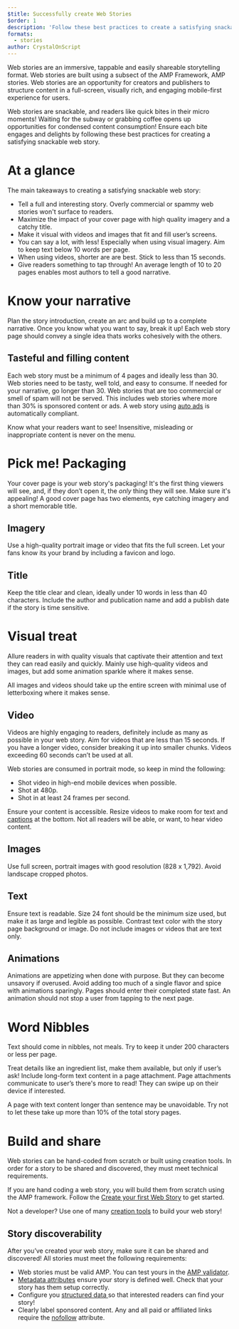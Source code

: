 ```yaml
---
$title: Successfully create Web Stories
$order: 1
description: 'Follow these best practices to create a satisfying snackable web story'
formats:
  - stories
author: CrystalOnScript
---
```


Web stories are an immersive, tappable and easily shareable storytelling format. Web stories are built using a subsect of the AMP Framework, AMP stories. Web stories are an opportunity for creators and publishers to structure content in a full-screen, visually rich, and engaging mobile-first experience for users.

Web stories are snackable, and readers like quick bites in their micro moments! Waiting for the subway or grabbing coffee opens up opportunities for condensed content consumption! Ensure each bite engages and delights by following these best practices for creating a satisfying snackable web story.



# At a glance

The main takeaways to creating a satisfying snackable web story:


*   Tell a full and interesting story. Overly commercial or spammy web stories won't surface to readers.
*   Maximize the impact of your cover page with high quality imagery and a catchy title.
*   Make it visual with videos and images that fit and fill user’s screens.
*   You can say a lot, with less! Especially when using visual imagery. Aim to keep text below 10 words per page.
*   When using videos, shorter are are best. Stick to less than 15 seconds.
*   Give readers something to tap through! An average length of 10 to 20 pages enables most authors to tell a good narrative.


# Know your narrative 

Plan the story introduction, create an arc and build up to a complete narrative. Once you know what you want to say, break it up! Each web story page should convey a single idea thats works cohesively with the others. 


## Tasteful and filling content

Each web story must be a minimum of 4 pages and ideally less than 30. Web stories need to be tasty, well told, and easy to consume. If needed for your narrative, go longer than 30. Web stories that are too commercial or smell of spam will not be served. This includes web stories where more than 30% is sponsored content or ads. A web story using [auto ads](../develop/advertise_amp_stories.md?format=stories) is automatically compliant.

Know what your readers want to see! Insensitive, misleading or inappropriate content is never on the menu. 


# Pick me! Packaging

Your cover page is your web story's packaging! It's the first thing viewers will see, and, if they don’t open it, the _only_ thing they will see. Make sure it's appealing! A good cover page has two elements, eye catching imagery and a short memorable title. 


## Imagery

Use a high-quality portrait image or video that fits the full screen. Let your fans know its your brand by including a favicon and logo. 


## Title

Keep the title clear and clean, ideally under 10 words in less than 40 characters. Include the author and publication name and add a publish date if the story is time sensitive.


# Visual treat

Allure readers in with quality visuals that captivate their attention and text they can read easily and quickly. Mainly use high-quality videos and images, but add some animation sparkle where it makes sense. 

All images and videos should take up the entire screen with minimal use of letterboxing where it makes sense. 


## Video

Videos are highly engaging to readers, definitely include as many as possible in your web story. Aim for videos that are less than 15 seconds. If you have a longer video, consider breaking it up into smaller chunks. Videos exceeding 60 seconds can’t be used at all. 

Web stories are consumed in portrait mode, so keep in mind the following:



*   Shot video in high-end mobile devices when possible. 
*   Shot at 480p.
*   Shot in at least 24 frames per second.

Ensure your content is accessible. Resize videos to make room for text and [captions](https://developer.mozilla.org/en-US/docs/Web/HTML/Element/track) at the bottom. Not all readers will be able, or want, to hear video content.


## Images

Use full screen, portrait images with good resolution (828 x 1,792). Avoid landscape cropped photos. 


## Text

Ensure text is readable. Size 24 font should be the minimum size used, but make it as large and legible as possible. Contrast text color with the story page background or image. Do not include images or videos that are text only.  


## Animations

Animations are appetizing when done with purpose. But they can become unsavory if overused. Avoid adding too much of a single flavor and spice with animations sparingly. Pages should enter their completed state fast. An animation should not stop a user from tapping to the next page.


# Word Nibbles

Text should come in nibbles, not meals. Try to keep it under 200 characters or less per page.

Treat details like an ingredient list, make them available, but only if user’s ask! Include long-form text content in a page attachment. Page attachments communicate to user’s there's more to read! They can swipe up on their device if interested. 

A page with text content longer than sentence may be unavoidable. Try not to let these take up more than 10% of the total story pages. 


# Build and share 

Web stories can be hand-coded from scratch or built using creation tools. In order for a story to be shared and discovered, they must meet technical requirements. 

If you are hand coding a web story, you will build them from scratch using the AMP framework. Follow the [Create your first Web Story](visual_story/index.md) to get started. 

Not a developer? Use one of many [creation tools](../../tools.html?format=stories) to build your web story!


## Story discoverability 

After you’ve created your web story, make sure it can be shared and discovered! All stories must meet the following requirements: 


*   Web stories must be valid AMP. You can test yours in the [AMP validator](https://validator.ampproject.org/). 
*   [Metadata attributes](../../../documentation/components/reference/amp-story.md) ensure your story is defined well. Check that your story has them setup correctly.
*   Configure you [structured data ](https://developers.google.com/search/docs/guides/sd-policies)so that interested readers can find your story! 
*   Clearly label sponsored content. Any and all paid or affiliated links require the [nofollow](https://support.google.com/webmasters/answer/96569?hl=en) attribute.
